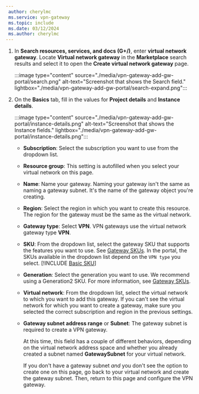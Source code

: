 ```yaml
---
 author: cherylmc
 ms.service: vpn-gateway
 ms.topic: include
 ms.date: 03/12/2024
 ms.author: cherylmc
---
```


1. In **Search resources, services, and docs (G+/)**, enter **virtual network gateway**. Locate **Virtual network gateway** in the **Marketplace** search results and select it to open the **Create virtual network gateway** page.

   :::image type="content" source="./media/vpn-gateway-add-gw-portal/search.png" alt-text="Screenshot that shows the Search field." lightbox="./media/vpn-gateway-add-gw-portal/search-expand.png":::

1. On the **Basics** tab, fill in the values for **Project details** and **Instance details**.

   :::image type="content" source="./media/vpn-gateway-add-gw-portal/instance-details.png" alt-text="Screenshot that shows the Instance fields." lightbox="./media/vpn-gateway-add-gw-portal/instance-details.png":::

   * **Subscription**: Select the subscription you want to use from the dropdown list.
   * **Resource group**: This setting is autofilled when you select your virtual network on this page.
   * **Name**: Name your gateway. Naming your gateway isn't the same as naming a gateway subnet. It's the name of the gateway object you're creating.
   * **Region**: Select the region in which you want to create this resource. The region for the gateway must be the same as the virtual network.
   * **Gateway type**: Select **VPN**. VPN gateways use the virtual network gateway type **VPN**.
   * **SKU**: From the dropdown list, select the gateway SKU that supports the features you want to use. See [Gateway SKUs](../articles/vpn-gateway/vpn-gateway-about-vpn-gateway-settings.md#gwsku). In the portal, the SKUs available in the dropdown list depend on the `VPN type` you select. [!INCLUDE [Basic SKU](vpn-gateway-basic-sku.md)]
   * **Generation**: Select the generation you want to use. We recommend using a Generation2 SKU. For more information, see [Gateway SKUs](../articles/vpn-gateway/vpn-gateway-about-vpngateways.md#gwsku).
   * **Virtual network**: From the dropdown list, select the virtual network to which you want to add this gateway. If you can't see the virtual network for which you want to create a gateway, make sure you selected the correct subscription and region in the previous settings.
   * **Gateway subnet address range** or **Subnet**: The gateway subnet is required to create a VPN gateway.

     At this time, this field has a couple of different behaviors, depending on the virtual network address space and whether you already created a subnet named **GatewaySubnet** for your virtual network.

     If you don't have a gateway subnet *and* you don't see the option to create one on this page, go back to your virtual network and create the gateway subnet. Then, return to this page and configure the VPN gateway.
